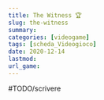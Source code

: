 ```yaml
---
title: The Witness 🏆
slug: the-witness
summary: 
categories: [videogame]
tags: [scheda_Videogioco]
date: 2020-12-14
lastmod: 
url_game: 
---
```

#TODO/scrivere 


